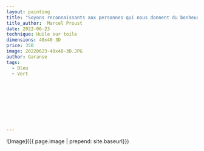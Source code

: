 ```yaml
---
layout: painting
title: "Soyons reconnaissants aux personnes qui nous donnent du bonheur ; elles sont les charmants jardiniers par qui nos âmes sont fleuries."
title_author:  Marcel Proust                                                          
date: 2022-06-23
technique: Huile sur toile 
dimensions: 40x40 3D
price: 350
image: 20220623-40x40-3D.JPG
author: Garanse
tags:
  - Bleu
  - Vert
  
  
  
  
  
  
  
  
  
---
```

![Image]({{ page.image | prepend: site.baseurl}})

